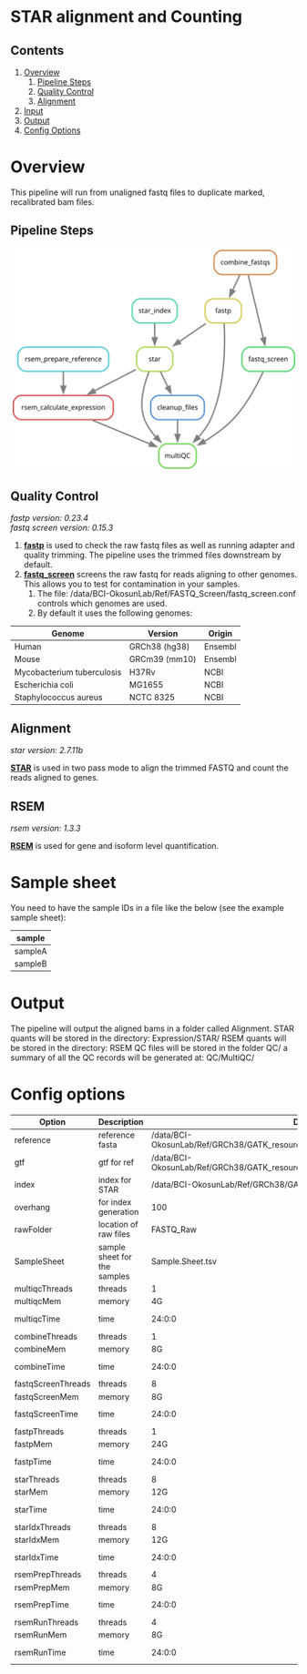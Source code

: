 # STAR alignment and Counting

## Contents
1. [Overview](#overview)
	1. [Pipeline Steps](#Pipeline-steps)
	2. [Quality Control](#Quality-Control)
	3. [Alignment](#Alignment)
1. [Input](#sample-sheet)
1. [Output](#output)
1. [Config Options](#config-options)

# Overview

This pipeline will run from unaligned fastq files to duplicate marked, recalibrated bam files.

## Pipeline Steps

![Rulegraph for STAR alignment and counting](RNAseq.alignment.counting.svg)

## Quality Control

*fastp version: 0.23.4*\
*fastq screen version: 0.15.3*

1. **[fastp](https://github.com/OpenGene/fastp)** is used to check the raw fastq files as well as running adapter and quality trimming. The pipeline uses the trimmed files downstream by default.
2. **[fastq_screen](https://www.bioinformatics.babraham.ac.uk/projects/fastq_screen/)** screens the raw fastq for reads aligning to other genomes. This allows you to test for contamination in your samples.
	1. The file: /data/BCI-OkosunLab/Ref/FASTQ_Screen/fastq_screen.conf controls which genomes are used.
	2. By default it uses the following genomes:

Genome | Version | Origin
--- | --- | ---
Human | GRCh38 (hg38) | Ensembl
Mouse | GRCm39 (mm10) | Ensembl
Mycobacterium tuberculosis | H37Rv | NCBI
Escherichia coli | MG1655 | NCBI
Staphylococcus aureus | NCTC 8325 | NCBI


## Alignment

*star version: 2.7.11b*

**[STAR](https://github.com/alexdobin/STAR/releases)** is used in two pass mode to align the trimmed FASTQ and count the reads aligned to genes.

## RSEM

*rsem version: 1.3.3*

**[RSEM](https://github.com/deweylab/RSEM)** is used for gene and isoform level quantification.

# Sample sheet

You need to have the sample IDs in a file like the below (see the example sample sheet):

sample | 
--- | 
sampleA | 
sampleB | 

# Output

The pipeline will output the aligned bams in a folder called Alignment. 
STAR quants will be stored in the directory: Expression/STAR/
RSEM quants will be stored in the directory: RSEM
QC files will be stored in the folder QC/
a summary of all the QC records will be generated at: QC/MultiQC/

# Config options

Option | Description | Default| Notes
--- | --- | --- | ---
reference | reference fasta | /data/BCI-OkosunLab/Ref/GRCh38/GATK_resource_bundle/Homo_sapiens_assembly38.fasta |
gtf | gtf for ref | /data/BCI-OkosunLab/Ref/GRCh38/GATK_resource_bundle/hg38.UCSC.ensGene.gtf
index | index for STAR | /data/BCI-OkosunLab/Ref/GRCh38/GATK_resource_bundle/Star.2.7.11b/
overhang | for index generation | 100
rawFolder | location of raw files | FASTQ_Raw |
SampleSheet | sample sheet for the samples | Sample.Sheet.tsv |
multiqcThreads | threads | 1 |
multiqcMem | memory | 4G |
multiqcTime | time | 24:0:0 | 24 hours
combineThreads | threads | 1 |
combineMem | memory | 8G |
combineTime | time | 24:0:0 | 24 hours
fastqScreenThreads | threads | 8 |
fastqScreenMem | memory | 8G |
fastqScreenTime | time | 24:0:0 | 24 hours
fastpThreads | threads | 1 |
fastpMem | memory | 24G |
fastpTime | time | 24:0:0 | 24 hours
starThreads | threads | 8 |
starMem | memory | 12G |
starTime | time | 24:0:0 | 24 hours
starIdxThreads | threads | 8 |
starIdxMem | memory | 12G |
starIdxTime | time | 24:0:0 | 24 hours
rsemPrepThreads | threads | 4 |
rsemPrepMem | memory | 8G |
rsemPrepTime | time | 24:0:0 | 24 hours
rsemRunThreads | threads | 4 |
rsemRunMem | memory | 8G |
rsemRunTime | time | 24:0:0 | 24 hours

